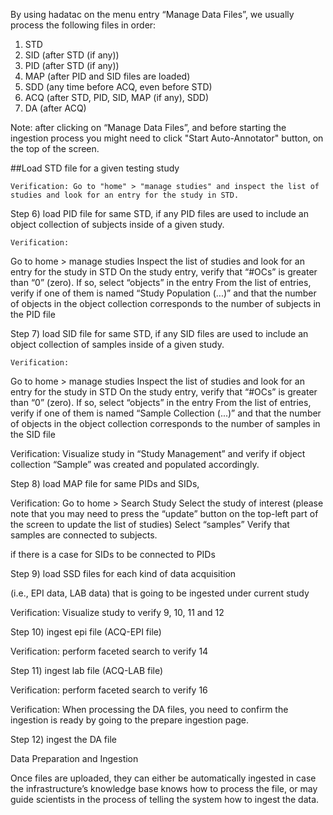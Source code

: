 By using hadatac on the menu entry “Manage Data Files”, we usually process the following files in order:
1. STD
1. SID (after STD (if any))
1. PID (after STD (if any))  
1. MAP (after PID and SID files are loaded) 
1. SDD (any time before ACQ, even before STD) 
1. ACQ (after STD, PID, SID, MAP (if any), SDD)
1. DA (after ACQ)

Note: after clicking on “Manage Data Files”, and before starting the ingestion process you might need to click "Start Auto-Annotator" button, on the top of the screen.

##Load STD file for a given testing study

	Verification: Go to "home" > "manage studies" and inspect the list of studies and look for an entry for the study in STD.

Step 6) load PID file for same STD, if any
	 PID files are used to include an object collection of subjects inside of a given study.

	Verification: 
Go to home > manage studies
Inspect the list of studies and look for an entry for the study in STD
On the study entry, verify that “#OCs” is greater than “0”  (zero). If so, select “objects” in the entry
From the list of entries, verify if one of them is named “Study Population (...)” and that the number of objects in the object collection corresponds to the number of subjects in the PID file


Step 7) load  SID file for same STD, if any
	 SID files are used to include an object collection of samples inside of a given study.

	Verification: 
Go to home > manage studies
Inspect the list of studies and look for an entry for the study in STD
On the study entry, verify that “#OCs” is greater than “0”  (zero). If so, select “objects” in the entry
From the list of entries, verify if one of them is named “Sample Collection (...)” and that the number of objects in the object collection corresponds to the number of samples in the SID file


Verification: Visualize study in “Study Management” and verify if object collection “Sample” was created and populated accordingly.

Step 8) load MAP file for same PIDs and SIDs, 

Verification: 
Go to home > Search Study
Select the study of interest (please note that you may need to press the “update” button on the top-left part of the screen to update the list of studies) 
Select “samples” 
Verify that samples are connected to subjects.

if there is a case for SIDs to be connected to PIDs 

Step 9) load SSD files for each kind of data acquisition 

(i.e., EPI data, LAB data) that is going to be ingested under current study

Verification: Visualize study to verify 9, 10, 11 and 12

Step 10) ingest epi file (ACQ-EPI file)

Verification: perform faceted search to verify 14

Step 11) ingest lab file (ACQ-LAB file) 

Verification: perform faceted search to verify 16

Verification: When processing the DA files, you need to confirm the ingestion is ready by going to the prepare ingestion page.


Step 12) ingest the DA file

Data Preparation and Ingestion

Once files are uploaded, they can either be automatically ingested in case the infrastructure’s knowledge base knows how to process the file, or may guide scientists in the process of telling the system how to ingest the data.


